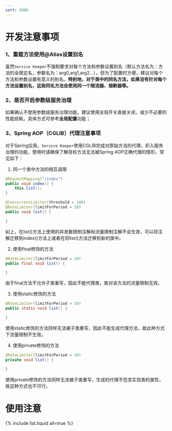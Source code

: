 ```yaml
---
sort: 4000
---
```


# 开发注意事项

### 1、重载方法使用@Alias设置别名
虽然`Service Keeper`不强制要求对每个方法和参数设置别名（默认方法名为：方法的全限定名，参数名为：arg0,arg1,arg2...），但为了配置时方便，建议对每个方法和参数设置有意义的别名。**特别地，对于类中的同名方法，如果没有针对每个方法设置别名，这些同名方法会使用同一个限流器、熔断器等。**

### 2、是否开启参数级服务治理
如果确认不使用参数级服务治理功能，建议使用全局开关直接关闭，减少不必要的性能损耗，具体方式可参考**全局配置**功能；

### 3、Spring AOP（CGLIB）代理注意事项
对于Spring应用，`Service Keeper`使用CGLIB完成对原始方法的代理，织入服务治理的功能，使用时请确保了解目标方法无法被Spring AOP正确代理的情形，常见如下：
1. 同一个类中方法的相互调用
```java
@RequestMapping("/index")
public void index() {
    this.list();
}

@ConcurrentLimiter(threshold = 100)
@RateLimiter(limitForPeriod = 20)
public void list() {

}
```
如上，在list()方法上使用的并发数限制注解和流量限制注解不会生效，可以将注解迁移到index()方法上或者在将list()方法迁移到新的类中。

2. 使用final修饰的方法
```java
@RateLimiter(limitForPeriod = 10)
public final void list() {

}
```
由于final方法不允许子类重写，因此不能代理类，故对该方法的流量限制无效。

3. 使用static修饰的方法
```java
@RateLimiter(limitForPeriod = 10)
public static void list() {

}
```
使用static修饰的方法同样无法被子类重写，因此不能生成代理方法，故此种方式下流量限制不生效。

4. 使用private修饰的方法
```java
@RateLimiter(limitForPeriod = 10)
private void list() {

}
```
使用private修饰的方法同样无法被子类重写，生成的代理不包含实现类的属性，故这种方式也不可行。

# 使用注意
{% include list.liquid all=true %}
